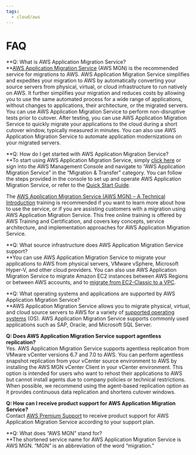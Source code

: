 ```yaml
---
tags:
  - cloud/aws
---
```



# FAQ
**Q: What is AWS Application Migration Service?  
**[AWS Application Migration Service](https://aws.amazon.com/application-migration-service/) (AWS MGN) is the recommended service for migrations to AWS. AWS Application Migration Service simplifies and expedites your migration to AWS by automatically converting your source servers from physical, virtual, or cloud infrastructure to run natively on AWS. It further simplifies your migration and reduces costs by allowing you to use the same automated process for a wide range of applications, without changes to applications, their architecture, or the migrated servers. You can use AWS Application Migration Service to perform non-disruptive tests prior to cutover. After testing, you can use AWS Application Migration Service to quickly migrate your applications to the cloud during a short cutover window, typically measured in minutes. You can also use AWS Application Migration Service to automate application modernizations on your migrated servers.

**Q: How do I get started with AWS Application Migration Service?  
**To start using AWS Application Migration Service, simply [click here](https://console.aws.amazon.com/mgn/home) or sign into the AWS Management Console and navigate to “AWS Application Migration Service” in the “Migration & Transfer” category. You can follow the steps provided in the console to set up and operate AWS Application Migration Service, or refer to the [Quick Start Guide](https://docs.aws.amazon.com/mgn/latest/ug/quick-start-guide-gs.html).

The [AWS Application Migration Service (AWS MGN) – A Technical Introduction](https://www.aws.training/Details/eLearning?id=71732) training is recommended if you want to learn more about how to use the service, or if you are assisting customers with a migration using AWS Application Migration Service. This free online training is offered by AWS Training and Certification, and covers key concepts, service architecture, and implementation approaches for AWS Application Migration Service.

**Q: What source infrastructure does AWS Application Migration Service support?  
**You can use AWS Application Migration Service to migrate your applications to AWS from physical servers, VMware vSphere, Microsoft Hyper-V, and other cloud providers. You can also use AWS Application Migration Service to migrate Amazon EC2 instances between AWS Regions or between AWS accounts, and to [migrate from EC2-Classic to a VPC](https://docs.aws.amazon.com/AWSEC2/latest/UserGuide/vpc-migrate.html).

**Q: What operating systems and applications are supported by AWS Application Migration Service?  
**AWS Application Migration Service allows you to migrate physical, virtual, and cloud source servers to AWS for a variety of [supported operating systems](https://docs.aws.amazon.com/mgn/latest/ug/Supported-Operating-Systems.html) (OS). AWS Application Migration Service supports commonly used applications such as SAP, Oracle, and Microsoft SQL Server.

**Q: Does AWS Application Migration Service support agentless replication?**  
Yes. AWS Application Migration Service supports agentless replication from VMware vCenter versions 6.7 and 7.0 to AWS. You can perform agentless snapshot replication from your vCenter source environment to AWS by installing the AWS MGN vCenter Client in your vCenter environment. This option is intended for users who want to rehost their applications to AWS but cannot install agents due to company policies or technical restrictions. When possible, we recommend using the agent-based replication option as it provides continuous data replication and shortens cutover windows.

**Q: How can I receive product support for AWS Application Migration Service?**  
Contact [AWS Premium Support](https://aws.amazon.com/premiumsupport/) to receive product support for AWS Application Migration Service according to your support plan.

**Q: What does “AWS MGN” stand for?  
**The shortened service name for AWS Application Migration Service is AWS MGN. “MGN” is an abbreviation of the word “migration.”